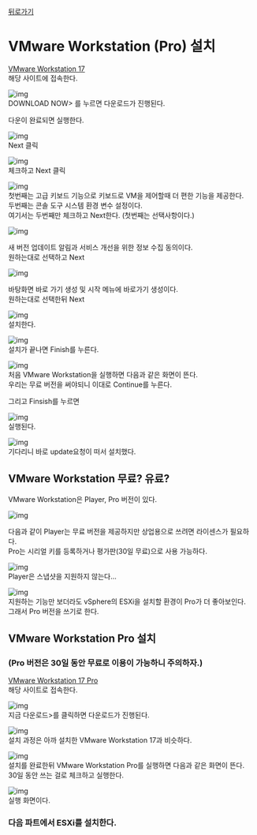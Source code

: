 [뒤로가기](../../README.md)<br>

# VMware Workstation (Pro) 설치

[VMware Workstation 17](https://www.vmware.com/products/workstation-player/workstation-player-evaluation.html)<br>
해당 사이트에 접속한다.<br>

![img](../Img/vmware3.png)<br>
DOWNLOAD NOW> 를 누르면 다운로드가 진행된다.<br>

다운이 완료되면 실행한다.<br>

![img](../Img/vmware4.png)<br>
Next 클릭<br>

![img](../Img/vmware5.png)<br>
체크하고 Next 클릭<br>

![img](../Img/vmware6.png)<br>
첫번째는 고급 키보드 기능으로 키보드로 VM을 제어할때 더 편한 기능을 제공한다.<br>
두번째는 콘솔 도구 시스템 환경 변수 설정이다.<br>
여기서는 두번째만 체크하고 Next한다. (첫번째는 선택사항이다.)<br>

![img](../Img/vmware7.png)<br>

새 버전 업데이트 알림과 서비스 개선을 위한 정보 수집 동의이다.<br>
원하는대로 선택하고 Next<br>

![img](../Img/vmware8.png)<br>

바탕화면 바로 가기 생성 및 시작 메뉴에 바로가기 생성이다.<br>
원하는대로 선택한뒤 Next<br>

![img](../Img/vmware9.png)<br>
설치한다.<br>

![img](../Img/vmware10.png)<br>
설치가 끝나면 Finish를 누른다.<br>

![img](../Img/vmware11.png)<br>
처음 VMware Workstation을 실행하면 다음과 같은 화면이 뜬다.<br>
우리는 무료 버전을 써야되니 이대로 Continue를 누른다.<br>

그리고 Finsish를 누르면<br>

![img](../Img/vmware12.png)<br>
실행된다.<br>

![img](../Img/vmware13.png)<br>
기다리니 바로 update요청이 떠서 설치했다.<br>

## VMware Workstation 무료? 유료?

VMware Workstation은 Player, Pro 버전이 있다.<br>

![img](../Img/vmware14.png)<br>

다음과 같이 Player는 무료 버전을 제공하지만 상업용으로 쓰려면 라이센스가 필요하다.<br>
Pro는 시리얼 키를 등록하거나 평가판(30일 무료)으로 사용 가능하다.<br>

![img](../Img/vmware15.png)<br>
Player은 스냅샷을 지원하지 않는다...

![img](../Img/vmware16.png)<br>
지원하는 기능만 보더라도 vSphere의 ESXi을 설치할 환경이
Pro가 더 좋아보인다.<br>
그래서 Pro 버전을 쓰기로 한다.<br>

## VMware Workstation Pro 설치

### (Pro 버전은 30일 동안 무료로 이용이 가능하니 주의하자.)<br>

[VMware Workstation 17 Pro](https://www.vmware.com/kr/products/workstation-pro/workstation-pro-evaluation.html)<br>
해당 사이트로 접속한다.<br>

![img](../Img/vmware17.png)<br>
지금 다운로드>를 클릭하면 다운로드가 진행된다.<br>

![img](../Img/vmware18.png)<br>
설치 과정은 아까 설치한 VMware Workstation 17과 비슷하다.<br>

![img](../Img/vmware19.png)<br>
설치를 완료한뒤 VMware Workstation Pro를 실행하면
다음과 같은 화면이 뜬다.<br>
30일 동안 쓰는 걸로 체크하고 실행한다.<br>

![img](../Img/vmware20.png)<br>
실행 화면이다.<br>

### 다음 파트에서 ESXi를 설치한다.<br>
